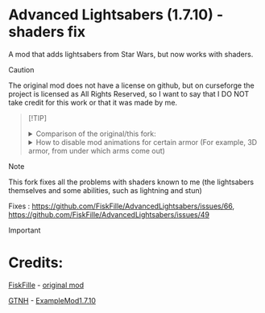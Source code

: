 # Advanced Lightsabers (1.7.10) - shaders fix

A mod that adds lightsabers from Star Wars, but now works with shaders.

> [!CAUTION]
> The original mod does not have a license on github, but on curseforge the project is licensed as All Rights Reserved, so I want to say that I DO NOT take credit for this work or that it was made by me.



>  [!TIP]
> <details>
>
>
>
>
>
> <summary>Сomparison of the original/this fork: </summary>
>
> ---
>
> <details>
>
> <summary>Lightsabers:</summary>
>
>
>
> <details>
> <summary> (Lightsabers) In hand:</summary>
>
>
>
> <details>
> <summary> (Lightsabers, In hand) Original:</summary>
>
>
>
> https://github.com/kotmatross28729/Neat-shaders-fix/assets/110309314/a5ec963f-9af2-40aa-963c-d7db8c092ab1
>
>
>
> </details>
>
>
>
> <details>
> <summary> (Lightsabers, In hand) Fork:</summary>
>
>
>
> https://github.com/kotmatross28729/Neat-shaders-fix/assets/110309314/79d68f9c-d80f-47d2-984f-9dd98e4cba06
>
>
> https://github.com/kotmatross28729/Neat-shaders-fix/assets/110309314/6d22520b-a2bc-499a-8bdf-e698d4ebf049
>
>
>
>
> </details>
>
>
>
> </details>
>
>
> <details>
> <summary>(Lightsabers) Throw:</summary>
>
> <details>
> <summary> (Lightsabers, Throw) Original:</summary>
>
>
>
> https://github.com/kotmatross28729/Neat-shaders-fix/assets/110309314/11b7ea21-d46a-4ccf-9b09-adeabdc36e62
>
>
>
> </details>
>
> <details>
> <summary> (Lightsabers, Throw) Fork:</summary>
>
>
> https://github.com/kotmatross28729/Neat-shaders-fix/assets/110309314/4ba7a119-25d2-4b6c-a9fb-949c2bbb383e
>
>
>
> </details>
>
> </details>
>
>
>
>
> </details>
>
> ---
>
>
> <details>
>
> <summary>Crystals:</summary>
>
> <details>
> <summary> (Crystals) Original:</summary>
>
>
>
> https://github.com/kotmatross28729/Neat-shaders-fix/assets/110309314/7332aa4e-f7c4-4e02-bd42-f0835628e99c
>
>
>
> </details>
>
> <details>
> <summary> (Crystals) Fork:</summary>
>
>
> https://github.com/kotmatross28729/Neat-shaders-fix/assets/110309314/51b2a69b-ec91-4c66-b943-4ad2a0d018aa
>
>
>
> </details>
>
>
> </details>
>
> ---
>
> <details>
>
> <summary>Forces:</summary>
>
> <details>
>
> <summary>(Forces) Lightning:</summary>
>
> <details>
> <summary> (Forces, Lightning) Original:</summary>
>
> *slight distortion visible*
>
> https://github.com/kotmatross28729/Neat-shaders-fix/assets/110309314/ce0f3ff6-e52a-4caf-a98c-64e402617853
>
>
>
> </details>
>
> <details>
> <summary> (Forces, Lightning) Fork:</summary>
>
> https://github.com/kotmatross28729/Neat-shaders-fix/assets/110309314/fbf8b311-b2ab-4dbb-9cc1-ae97cf5d15b2
>
>
>
> </details>
>
> </details>
>
> <details>
>
> <summary> (Forces) Stun:</summary>
>
> <details>
> <summary> (Forces, stun) Original:</summary>
>
> *distortion/disappear depending on viewing angle*
>
> https://github.com/kotmatross28729/Neat-shaders-fix/assets/110309314/f5127f8f-2320-4b73-8739-07af278f167e
>
>
>
> </details>
>
> <details>
> <summary> (Forces, stun) Fork:</summary>
>
>
> https://github.com/kotmatross28729/Neat-shaders-fix/assets/110309314/e0ae0625-6c19-47b6-9aff-1e8cd805b32e
>
>
>
>
> </details>
>
>
> </details>
>
> </details>
>
>
>
> </details>
>
> <details>
>
> <summary> How to disable mod animations for certain armor (For example, 3D armor, from under which arms come out) </summary>
>
> https://github.com/kotmatross28729/Advanced_Lightsabers-Shaders_fix/assets/110309314/dae57d57-f843-4732-b43d-d9323855560e
> </details>
>




> [!NOTE]
> This fork fixes all the problems with shaders known to me (the lightsabers themselves and some abilities, such as lightning and stun)
>
> Fixes : https://github.com/FiskFille/AdvancedLightsabers/issues/66, https://github.com/FiskFille/AdvancedLightsabers/issues/49



> [!IMPORTANT]
> # Credits:
> [FiskFille](https://github.com/FiskFille) - [original mod](https://github.com/FiskFille/AdvancedLightsabers)
>
> [GTNH](https://github.com/orgs/GTNewHorizons/repositories) - [ExampleMod1.7.10](https://github.com/GTNewHorizons/ExampleMod1.7.10)




